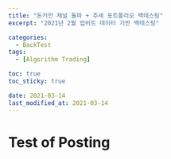 ```yaml
---
title: "돈키언 채널 돌파 + 추세 포트폴리오 백테스팅"
excerpt: "2021년 2월 업비트 데이터 기반 백테스팅"

categories:
  - BackTest
tags:
  - [Algorithm Trading]

toc: true
toc_sticky: true

date: 2021-03-14
last_modified_at: 2021-03-14
---
```


# Test of Posting


